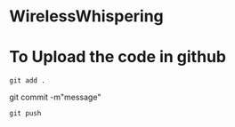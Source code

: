 # WirelessWhispering
# To Upload the code in github
```
git add .
```
git commit -m"message"
```
git push
```
